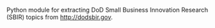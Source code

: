 Python module for extracting DoD Small Business Innovation Research (SBIR) topics from http://dodsbir.gov.